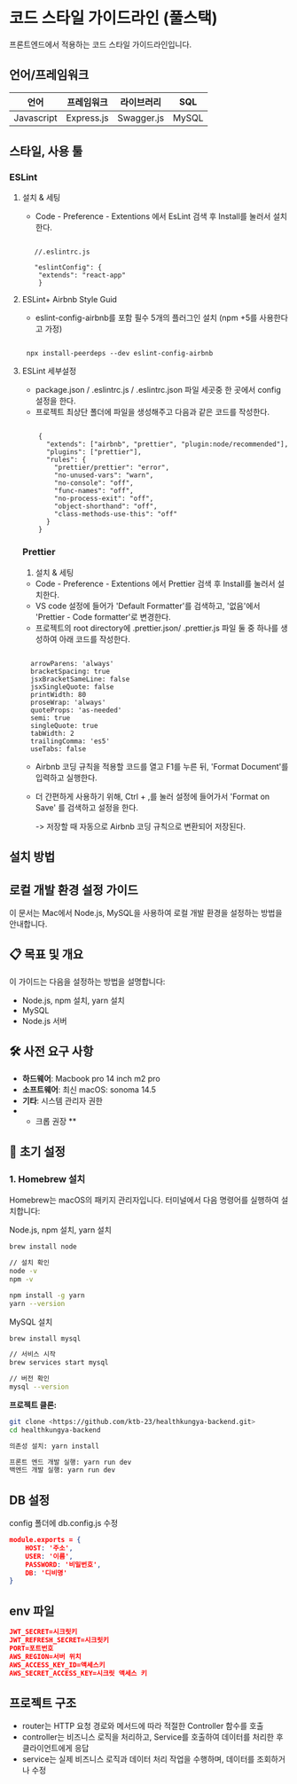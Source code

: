 # 코드 스타일 가이드라인 (풀스택)

프론트엔드에서 적용하는 코드 스타일 가이드라인입니다.

## 언어/프레임워크

| 언어       | 프레임워크 | 라이브러리 | SQL   |
| ---------- | ---------- | ---------- | ----- |
| Javascript | Express.js | Swagger.js | MySQL |

## 스타일, 사용 툴

### ESLint

1. 설치 & 세팅

   - Code - Preference - Extentions 에서 EsLint 검색 후 Install를 눌러서 설치한다.

    <pre><code>
      //.eslintrc.js
      
      "eslintConfig": {
       "extends": "react-app"
       }
   </code></pre>

2. ESLint+ Airbnb Style Guid

   - eslint-config-airbnb를 포함 필수 5개의 플러그인 설치 (npm +5를 사용한다고 가정)
    <pre><code>
    npx install-peerdeps --dev eslint-config-airbnb
   </code></pre>

3. ESLint 세부설정

   - package.json / .eslintrc.js / .eslintrc.json 파일 세곳중 한 곳에서 config 설정을 한다.
   - 프로젝트 최상단 폴더에 파일을 생성해주고 다음과 같은 코드를 작성한다.
    <pre><code>
       {
         "extends": ["airbnb", "prettier", "plugin:node/recommended"],
         "plugins": ["prettier"],
         "rules": {
           "prettier/prettier": "error",
           "no-unused-vars": "warn",
           "no-console": "off",
           "func-names": "off",
           "no-process-exit": "off",
           "object-shorthand": "off",
           "class-methods-use-this": "off"
         }
       }
   </code></pre>

   ### Prettier

   1. 설치 & 세팅

   - Code - Preference - Extentions 에서 Prettier 검색 후 Install를 눌러서 설치한다.
   - VS code 설정에 들어가 'Default Formatter'를 검색하고, '없음'에서 'Prettier - Code formatter'로 변경한다.
   - 프로젝트의 root directory에 .prettier.json/ .prettier.js 파일 둘 중 하나를 생성하여 아래 코드를 작성한다.
    <pre><code>
     arrowParens: 'always'
     bracketSpacing: true
     jsxBracketSameLine: false
     jsxSingleQuote: false
     printWidth: 80
     proseWrap: 'always'
     quoteProps: 'as-needed'
     semi: true
     singleQuote: true
     tabWidth: 2
     trailingComma: 'es5'
     useTabs: false
   </code></pre>
   - Airbnb 코딩 규칙을 적용할 코드를 열고 F1를 누른 뒤, 'Format Document'를 입력하고 실행한다.
   - 더 간편하게 사용하기 위해, Ctrl + ,를 눌러 설정에 들어가서 'Format on Save' 를 검색하고 설정을 한다.

     -> 저장할 때 자동으로 Airbnb 코딩 규칙으로 변환되어 저장된다.

## 설치 방법

## 로컬 개발 환경 설정 가이드

이 문서는 Mac에서 Node.js, MySQL을 사용하여 로컬 개발 환경을 설정하는 방법을 안내합니다.

## 📋 목표 및 개요

이 가이드는 다음을 설정하는 방법을 설명합니다:

- Node.js, npm 설치, yarn 설치
- MySQL
- Node.js 서버

## 🛠️ 사전 요구 사항

- **하드웨어**: Macbook pro 14 inch m2 pro
- **소프트웨어**: 최신 macOS: sonoma 14.5
- **기타**: 시스템 관리자 권한
- - 크롭 권장 \*\*

## 🚀 초기 설정

### 1. Homebrew 설치

Homebrew는 macOS의 패키지 관리자입니다. 터미널에서 다음 명령어를 실행하여 설치합니다:

Node.js, npm 설치, yarn 설치

```bash
brew install node

// 설치 확인
node -v
npm -v

npm install -g yarn
yarn --version
```

MySQL 설치

```bash
brew install mysql

// 서비스 시작
brew services start mysql

// 버전 확인
mysql --version

```

**프로젝트 클론:**

```bash
git clone <https://github.com/ktb-23/healthkungya-backend.git>
cd healthkungya-backend

의존성 설치: yarn install

프론트 엔드 개발 실행: yarn run dev
백엔드 개발 실행: yarn run dev

```

## DB 설정

config 폴더에 db.config.js 수정

```json
module.exports = {
	HOST: '주소',
	USER: '이름',
	PASSWORD: '비밀번호',
	DB: '디비명'
}
```

## env 파일

```json
JWT_SECRET=시크릿키
JWT_REFRESH_SECRET=시크릿키
PORT=포트번호
AWS_REGION=서버 위치
AWS_ACCESS_KEY_ID=액세스키
AWS_SECRET_ACCESS_KEY=시크릿 액세스 키
```

## 프로젝트 구조

- router는 HTTP 요청 경로와 메서드에 따라 적절한 Controller 함수를 호출
- controller는 비즈니스 로직을 처리하고, Service를 호출하여 데이터를 처리한 후 클라이언트에게 응답
- service는 실제 비즈니스 로직과 데이터 처리 작업을 수행하며, 데이터를 조회하거나 수정
